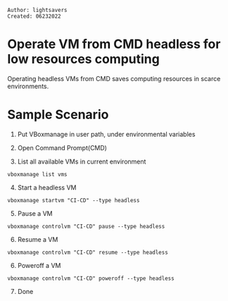 ```
Author: lightsavers
Created: 06232022
```

# Operate VM from CMD headless for low resources computing

Operating headless VMs from CMD saves computing resources in scarce environments.

# Sample Scenario

1. Put VBoxmanage in user path, under environmental variables

2. Open Command Prompt(CMD)

3. List all available VMs in current environment

```
vboxmanage list vms 
```

4. Start a headless VM

```
vboxmanage startvm "CI-CD" --type headless 
```

5. Pause a VM

```
vboxmanage controlvm "CI-CD" pause --type headless
```

6. Resume a VM

```
vboxmanage controlvm "CI-CD" resume --type headless
```

6. Poweroff a VM

```
vboxmanage controlvm "CI-CD" poweroff --type headless
```

7. Done
